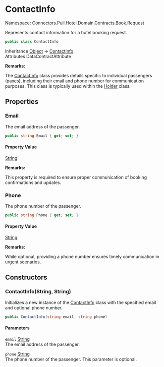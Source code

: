 # ContactInfo

Namespace: Connectors.Pull.Hotel.Domain.Contracts.Book.Request

Represents contact information for a hotel booking request.

```csharp
public class ContactInfo
```

Inheritance [Object](https://docs.microsoft.com/en-us/dotnet/api/system.object) → [ContactInfo](./connectors.pull.hotel.domain.contracts.book.request.contactinfo)<br />
Attributes DataContractAttribute

**Remarks:**

The [ContactInfo](./connectors.pull.hotel.domain.contracts.book.request.contactinfo) class provides details specific to individual passengers (paxes), 
 including their email and phone number for communication purposes.
 This class is typically used within the [Holder](./connectors.pull.hotel.domain.contracts.book.request.holder) class.

## Properties

### **Email**

The email address of the passenger.

```csharp
public string Email { get; set; }
```

#### Property Value

[String](https://docs.microsoft.com/en-us/dotnet/api/system.string)<br />

**Remarks:**

This property is required to ensure proper communication of booking confirmations and updates.

### **Phone**

The phone number of the passenger.

```csharp
public string Phone { get; set; }
```

#### Property Value

[String](https://docs.microsoft.com/en-us/dotnet/api/system.string)<br />

**Remarks:**

While optional, providing a phone number ensures timely communication in urgent scenarios.

## Constructors

### **ContactInfo(String, String)**

Initializes a new instance of the [ContactInfo](./connectors.pull.hotel.domain.contracts.book.request.contactinfo) class with the specified email and optional phone number.

```csharp
public ContactInfo(string email, string phone)
```

#### Parameters

`email` [String](https://docs.microsoft.com/en-us/dotnet/api/system.string)<br />
The email address of the passenger.

`phone` [String](https://docs.microsoft.com/en-us/dotnet/api/system.string)<br />
The phone number of the passenger. This parameter is optional.
